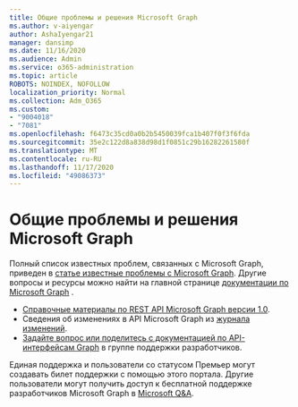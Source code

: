```yaml
---
title: Общие проблемы и решения Microsoft Graph
ms.author: v-aiyengar
author: AshaIyengar21
manager: dansimp
ms.date: 11/16/2020
ms.audience: Admin
ms.service: o365-administration
ms.topic: article
ROBOTS: NOINDEX, NOFOLLOW
localization_priority: Normal
ms.collection: Adm_O365
ms.custom:
- "9004018"
- "7081"
ms.openlocfilehash: f6473c35cd0a0b2b5450039fca1b407f0f3f6fda
ms.sourcegitcommit: 35e2c122d8a838d98d1f0851c29b16282261580f
ms.translationtype: MT
ms.contentlocale: ru-RU
ms.lasthandoff: 11/17/2020
ms.locfileid: "49086373"
---
```

# <a name="microsoft-graph-common-issues-and-resolutions"></a>Общие проблемы и решения Microsoft Graph

Полный список известных проблем, связанных с Microsoft Graph, приведен в [статье известные проблемы с Microsoft Graph](https://docs.microsoft.com/graph/known-issues). Другие вопросы и ресурсы можно найти на главной странице [документации по Microsoft Graph](https://docs.microsoft.com/graph/) .

- [Справочные материалы по REST API Microsoft Graph версии 1.0](https://docs.microsoft.com/graph/api/overview?toc=.%2Fref%2Ftoc.json&view=graph-rest-1.0).
- Сведения об изменениях в API Microsoft Graph из [журнала изменений](https://docs.microsoft.com/graph/changelog). 
- [Задайте вопрос или поделитесь с документацией по API-интерфейсам Graph](https://aka.ms/GraphDeveloperSupport) в группе поддержки разработчиков.

Единая поддержка и пользователи со статусом Премьер могут создавать билет поддержки с помощью этого портала. Другие пользователи могут получить доступ к бесплатной поддержке разработчиков Microsoft Graph в [Microsoft Q&A](https://aka.ms/AskGraph).
